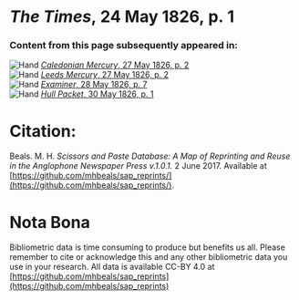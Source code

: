 # *The Times*, 24 May 1826, p. 1  
  
### Content from this page subsequently appeared in:  
![Hand](http://scissorsandpaste.net/wp-content/uploads/2017/06/smallhandpointer.png) [*Caledonian Mercury*, 27 May 1826, p. 2](https://mhbeals.github.io/sap_html/Caledonian-Mercury/Caledonian-Mercury-27-May-1826-p-2)  
![Hand](http://scissorsandpaste.net/wp-content/uploads/2017/06/smallhandpointer.png) [*Leeds Mercury*, 27 May 1826, p. 2](https://mhbeals.github.io/sap_html/Leeds-Mercury/Leeds-Mercury-27-May-1826-p-2)  
![Hand](http://scissorsandpaste.net/wp-content/uploads/2017/06/smallhandpointer.png) [*Examiner*, 28 May 1826, p. 7](https://mhbeals.github.io/sap_html/Examiner/Examiner-28-May-1826-p-7)  
![Hand](http://scissorsandpaste.net/wp-content/uploads/2017/06/smallhandpointer.png) [*Hull Packet*, 30 May 1826, p. 1](https://mhbeals.github.io/sap_html/Hull-Packet/Hull-Packet-30-May-1826-p-1)  


# Citation: 

Beals. M. H. *Scissors and Paste Database: A Map of Reprinting and Reuse in the Anglophone Newspaper Press v.1.0.1.* 2 June 2017. Available at [https://github.com/mhbeals/sap_reprints/](https://github.com/mhbeals/sap_reprints/). 

# Nota Bona

Bibliometric data is time consuming to produce but benefits us all. Please remember to cite or acknowledge this and any other bibliometric data you use in your research. All data is available CC-BY 4.0 at [https://github.com/mhbeals/sap_reprints](https://github.com/mhbeals/sap_reprints)